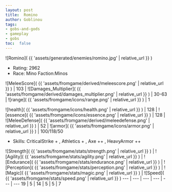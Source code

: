 ```yaml
---
layout: post
title:  Romino
author: Goblinou
tags:
- gobs-and-gods
- gameplay
- gobs
toc:  false
---
```


![Romino]( {{ 'assets/generated/enemies/romino.jpg' | relative_url }} )
- Rating: 2962
- Race: Mino  Faction:Minos

![MeleeScore]( {{ 'assets/fromgame/derived/meleescore.png' | relative_url }} ) | 103 | ![Damages_Multiplier]( {{ 'assets/fromgame/derived/damages_multiplier.png' | relative_url }} ) | 30-63 | ![range]( {{ 'assets/fromgame/icons/range.png' | relative_url }} ) | 1


![health]( {{ 'assets/fromgame/icons/health.png' | relative_url }} ) | 128 | ![essence]( {{ 'assets/fromgame/icons/essence.png' | relative_url }} ) | 128 | ![MeleeDefense]( {{ 'assets/fromgame/derived/meleedefense.png' | relative_url }} ) | 52 | ![armor]( {{ 'assets/fromgame/icons/armor.png' | relative_url }} ) | 100/118/50

* Skills: CriticalStrike + , Athletics + , Axe ++ , HeavyArmor ++ 

![Strength]( {{ 'assets/fromgame/stats/strength.png' | relative_url }} ) | ![Agility]( {{ 'assets/fromgame/stats/agility.png' | relative_url }} ) | ![Endurance]( {{ 'assets/fromgame/stats/endurance.png' | relative_url }} ) | ![Perception]( {{ 'assets/fromgame/stats/perception.png' | relative_url }} ) | ![Magic]( {{ 'assets/fromgame/stats/magic.png' | relative_url }} ) | ![Speed]( {{ 'assets/fromgame/stats/speed.png' | relative_url }} )
--- | --- | --- | --- | --- | ---
19 | 5 | 14 | 5 | 5 | 7
